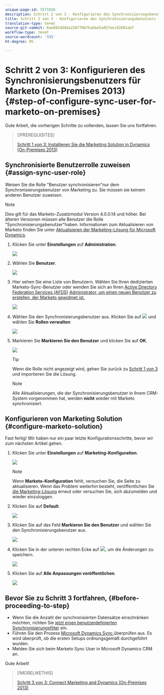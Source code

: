 ```yaml
---
unique-page-id: 3571816
description: Schritt 2 von 3 - Konfigurieren des Synchronisierungsbenutzers für Marketing (On-Premises 2013) - Marketing Docs - Produktdokumentation
title: Schritt 2 von 3 - Konfigurieren des Synchronisierungsbenutzers für Marketing (On-Premises 2013)
translation-type: tm+mt
source-git-commit: 6ae882dddda220f7067babbe5a057eec82601abf
workflow-type: tm+mt
source-wordcount: '335'
ht-degree: 0%

---
```



# Schritt 2 von 3: Konfigurieren des Synchronisierungsbenutzers für Marketo (On-Premises 2013) {#step-of-configure-sync-user-for-marketo-on-premises}

Gute Arbeit, die vorherigen Schritte zu vollenden, lassen Sie uns fortfahren.

>[!PREREQUISITES]
>
>[Schritt 1 von 3: Installieren Sie die Marketing Solution in Dynamics (On-Premises 2013)](/help/marketo/product-docs/crm-sync/microsoft-dynamics-sync/sync-setup/microsoft-dynamics-2013-on-premises/step-1-of-3-install.md)

## Synchronisierte Benutzerrolle zuweisen {#assign-sync-user-role}

Weisen Sie die Rolle &quot;Benutzer synchronisieren&quot;nur dem Synchronisierungsbenutzer von Marketing zu. Sie müssen sie keinem anderen Benutzer zuweisen.

>[!NOTE]
>
>Dies gilt für das Marketo-Zusatzmodul Version 4.0.0.14 und höher. Bei älteren Versionen müssen alle Benutzer die Rolle &quot;Synchronisierungsbenutzer&quot;haben. Informationen zum Aktualisieren von Marketo finden Sie unter [Aktualisieren der Marketing-Lösung für Microsoft Dynamics](/help/marketo/product-docs/crm-sync/microsoft-dynamics-sync/sync-setup/upgrade-the-marketo-solution-for-microsoft-dynamics.md).

1. Klicken Sie unter **Einstellungen** auf **Administration**.

   ![](assets/image2014-12-11-11-3a13-3a19.png)

1. Wählen Sie **Benutzer**.

   ![](assets/image2014-12-11-11-3a13-3a29.png)

1. Hier sehen Sie eine Liste von Benutzern. Wählen Sie Ihren dedizierten Marketo-Sync-Benutzer oder wenden Sie sich an Ihren [Active Directory Federation Services (AFDS)](https://msdn.microsoft.com/en-us/library/bb897402.aspx) [Administrator, um einen neuen Benutzer zu erstellen, der Marketo gewidmet ist.](https://blogs.technet.com/b/askpfeplat/archive/2014/04/21/introduction-to-active-directory-federation-services-ad-fs-alternateloginid-feature.aspx)

   ![](assets/image2015-3-26-10-3a39-3a35.png)

1. Wählen Sie den Synchronisierungsbenutzer aus. Klicken Sie auf ![](assets/image2015-3-26-11-3a16-3a22.png) und wählen Sie **Rollen verwalten**

   ![](assets/image2015-3-26-11-3a18-3a6.png)

1. Markieren Sie **Markieren Sie den Benutzer** und klicken Sie auf **OK**.

   ![](assets/image2014-12-11-11-3a14-3a52.png)

   >[!TIP]
   >
   >Wenn die Rolle nicht angezeigt wird, gehen Sie zurück zu [Schritt 1 von 3](/help/marketo/product-docs/crm-sync/microsoft-dynamics-sync/sync-setup/microsoft-dynamics-2013-on-premises/step-1-of-3-install.md) und importieren Sie die Lösung.

   >[!NOTE]
   >
   >Alle Aktualisierungen, die der Synchronisierungsbenutzer in Ihrem CRM-System vorgenommen hat, werden **nicht** wieder mit Marketo synchronisiert.

## Konfigurieren von Marketing Solution {#configure-marketo-solution}

Fast fertig! Wir haben nur ein paar letzte Konfigurationsschritte, bevor wir zum nächsten Artikel gehen.

1. Klicken Sie unter **Einstellungen** auf **Marketing-Konfiguration**.

   ![](assets/image2014-12-11-11-3a15-3a1.png)

   >[!NOTE]
   >
   >Wenn **Marketo-Konfiguration** fehlt, versuchen Sie, die Seite zu aktualisieren. Wenn das Problem weiterhin besteht, veröffentlichen Sie [die Marketing-Lösung](/help/marketo/product-docs/crm-sync/microsoft-dynamics-sync/sync-setup/microsoft-dynamics-2013-on-premises/step-1-of-3-install.md) erneut oder versuchen Sie, sich abzumelden und wieder einzuloggen.

1. Klicken Sie auf **Default**.

   ![](assets/image2015-3-26-11-3a30-3a20.png)

1. Klicken Sie auf das Feld **Markieren Sie den Benutzer** und wählen Sie den Synchronisierungsbenutzer aus.

   ![](assets/image2015-3-26-11-3a29-3a13.png)

1. Klicken Sie in der unteren rechten Ecke auf ![](assets/image2015-3-13-15-3a10-3a11.png), um die Änderungen zu speichern.

   ![](assets/image2014-12-11-11-3a15-3a32.png)

1. Klicken Sie auf **Alle Anpassungen veröffentlichen**.

   ![](assets/publish-all-customizations1.png)

## Bevor Sie zu Schritt 3 fortfahren, {#before-proceeding-to-step}

* Wenn Sie die Anzahl der synchronisierten Datensätze einschränken möchten, richten Sie [jetzt einen benutzerdefinierten Synchronisierungsfilter](/help/marketo/product-docs/crm-sync/microsoft-dynamics-sync/create-a-custom-dynamics-sync-filter.md) ein.
* Führen Sie den Prozess [Microsoft Dynamics Sync ](/help/marketo/product-docs/crm-sync/microsoft-dynamics-sync/sync-setup/validate-microsoft-dynamics-sync.md) überprüfen aus. Es wird überprüft, ob die ersten Setups ordnungsgemäß durchgeführt wurden.
* Melden Sie sich beim Marketo Sync User in Microsoft Dynamics CRM an.

Gute Arbeit!

>[!MORELIKETHIS]
>
>[Schritt 3 von 3: Connect Marketing and Dynamics (On-Premises 2013)](/help/marketo/product-docs/crm-sync/microsoft-dynamics-sync/sync-setup/microsoft-dynamics-2013-on-premises/step-3-of-3-connect.md)
